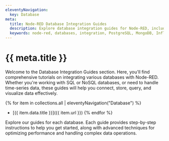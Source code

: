 ```yaml
---
eleventyNavigation:
  key: Database
meta:
  title: Node-RED Database Integration Guides
  description: Explore database integration guides for Node-RED, including PostgreSQL, MongoDB, InfluxDB, DynamoDB, and TimescaleDB
  keywords: node-red, databases, integration, PostgreSQL, MongoDB, InfluxDB, DynamoDB, TimescaleDB
---
```


# {{ meta.title }}

Welcome to the Database Integration Guides section. Here, you'll find comprehensive tutorials on integrating various databases with Node-RED. Whether you're working with SQL or NoSQL databases, or need to handle time-series data, these guides will help you connect, store, query, and visualize data effectively.

{% for item in collections.all | eleventyNavigation("Database") %}
- [{{ item.data.title }}]({{ item.url }})
{% endfor %}

Explore our guides for each database. Each guide provides step-by-step instructions to help you get started, along with advanced techniques for optimizing performance and handling complex data operations.

